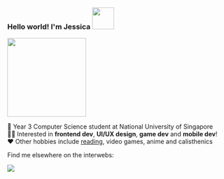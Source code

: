 ### Hello world! I'm Jessica <img src="https://media.giphy.com/media/mGcNjsfWAjY5AEZNw6/giphy.gif" width="50"/>
<img src="https://media.giphy.com/media/7NoNw4pMNTvgc/giphy.gif" height="180"/>

📝 Year 3 Computer Science student at National University of Singapore<br>
👩‍💻 Interested in **frontend dev**, **UI/UX design**, **game dev** and **mobile dev**!<br>
❤️ Other hobbies include [reading](https://www.goodreads.com/jessicapsx), video games, anime and calisthenics

Find me elsewhere on the interwebs:

<a href="https://www.linkedin.com/in/jessicapsx/">
  <img src="https://img.shields.io/badge/LinkedIn-0077B5?style=for-the-badge&logo=linkedin&logoColor=white"/>
</a>

<!--
<h3 align="center">Hello world! I'm Jessica <img src="https://media.giphy.com/media/mGcNjsfWAjY5AEZNw6/giphy.gif" width="50"/></h3>
<div align="center">
  <img src="https://media.giphy.com/media/7NoNw4pMNTvgc/giphy.gif" height="180"/>
</div>


<div align="center">
  📝 Year 3 Computer Science student at National University of Singapore<br>
  👩‍💻 Interested in <strong>frontend dev</strong>, <strong>UI/UX design</strong>, <strong>game dev</strong> and <strong>mobile dev</strong>!<br>
  ❤️ Other hobbies include <a href="https://www.goodreads.com/jessicapsx">reading</a>, video games, anime and calisthenics
</div>

<br>

<div align="center">
  <strong>Find me elsewhere on the interwebs:</strong><br>

  <a href="https://www.linkedin.com/in/jessicapsx/">
    <img src="https://img.shields.io/badge/LinkedIn-0077B5?style=for-the-badge&logo=linkedin&logoColor=white"/>
  </a>
</div>
-->

<!--
**jessicax941/jessicax941** is a ✨ _special_ ✨ repository because its `README.md` (this file) appears on your GitHub profile.

Here are some ideas to get you started:

- 🔭 I’m currently working on ...
- 🌱 I’m currently learning ...
- 👯 I’m looking to collaborate on ...
- 🤔 I’m looking for help with ...
- 💬 Ask me about ...
- 📫 How to reach me: ...
- 😄 Pronouns: ...
- ⚡ Fun fact: ...
-->
